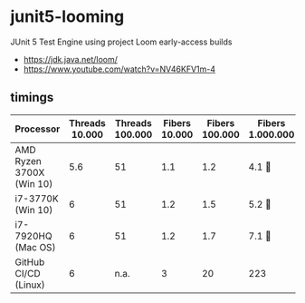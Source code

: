 # junit5-looming
JUnit 5 Test Engine using project Loom early-access builds

- https://jdk.java.net/loom/
- https://www.youtube.com/watch?v=NV46KFV1m-4

## timings

| Processor             	| Threads 10.000 	| Threads 100.000 	| Fibers 10.000 	| Fibers 100.000 	| Fibers 1.000.000 	|
|-----------------------	|----------------	|-----------------	|---------------	|----------------	|------------------	|
| AMD Ryzen 3700X (Win 10)  | 5.6               | 51                | 1.1               | 1.2               | 4.1 :rocket:
| i7-3770K (Win 10) 	    | 6              	| 51              	| 1.2           	| 1.5            	| 5.2 :rocket:      |
| i7-7920HQ (Mac OS)    	| 6              	| 51              	| 1.2           	| 1.7            	| 7.1 :rocket:     	|
| GitHub CI/CD (Linux)  	| 6              	| n.a.            	| 3             	| 20             	| 223              	|
